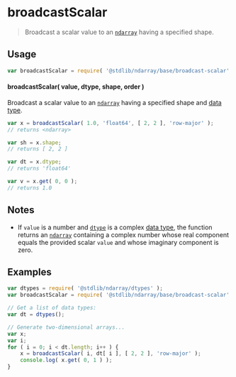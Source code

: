<!--

@license Apache-2.0

Copyright (c) 2023 The Stdlib Authors.

Licensed under the Apache License, Version 2.0 (the "License");
you may not use this file except in compliance with the License.
You may obtain a copy of the License at

   http://www.apache.org/licenses/LICENSE-2.0

Unless required by applicable law or agreed to in writing, software
distributed under the License is distributed on an "AS IS" BASIS,
WITHOUT WARRANTIES OR CONDITIONS OF ANY KIND, either express or implied.
See the License for the specific language governing permissions and
limitations under the License.

-->

# broadcastScalar

> Broadcast a scalar value to an [`ndarray`][@stdlib/ndarray/base/ctor] having a specified shape.

<!-- Section to include introductory text. Make sure to keep an empty line after the intro `section` element and another before the `/section` close. -->

<section class="intro">

</section>

<!-- /.intro -->

<!-- Package usage documentation. -->

<section class="usage">

## Usage

```javascript
var broadcastScalar = require( '@stdlib/ndarray/base/broadcast-scalar' );
```

#### broadcastScalar( value, dtype, shape, order )

Broadcast a scalar value to an [`ndarray`][@stdlib/ndarray/base/ctor] having a specified shape and [data type][@stdlib/ndarray/dtypes].

```javascript
var x = broadcastScalar( 1.0, 'float64', [ 2, 2 ], 'row-major' );
// returns <ndarray>

var sh = x.shape;
// returns [ 2, 2 ]

var dt = x.dtype;
// returns 'float64'

var v = x.get( 0, 0 );
// returns 1.0
```

</section>

<!-- /.usage -->

<!-- Package usage notes. Make sure to keep an empty line after the `section` element and another before the `/section` close. -->

<section class="notes">

## Notes

-   If `value` is a number and [`dtype`][@stdlib/ndarray/dtypes] is a complex [data type][@stdlib/ndarray/dtypes], the function returns an [`ndarray`][@stdlib/ndarray/base/ctor] containing a complex number whose real component equals the provided scalar `value` and whose imaginary component is zero.

</section>

<!-- /.notes -->

<!-- Package usage examples. -->

<section class="examples">

## Examples

<!-- eslint no-undef: "error" -->

```javascript
var dtypes = require( '@stdlib/ndarray/dtypes' );
var broadcastScalar = require( '@stdlib/ndarray/base/broadcast-scalar' );

// Get a list of data types:
var dt = dtypes();

// Generate two-dimensional arrays...
var x;
var i;
for ( i = 0; i < dt.length; i++ ) {
    x = broadcastScalar( i, dt[ i ], [ 2, 2 ], 'row-major' );
    console.log( x.get( 0, 1 ) );
}
```

</section>

<!-- /.examples -->

<!-- Section to include cited references. If references are included, add a horizontal rule *before* the section. Make sure to keep an empty line after the `section` element and another before the `/section` close. -->

<section class="references">

</section>

<!-- /.references -->

<!-- Section for related `stdlib` packages. Do not manually edit this section, as it is automatically populated. -->

<section class="related">

</section>

<!-- /.related -->

<!-- Section for all links. Make sure to keep an empty line after the `section` element and another before the `/section` close. -->

<section class="links">

[@stdlib/ndarray/base/ctor]: https://github.com/stdlib-js/stdlib

[@stdlib/ndarray/dtypes]: https://github.com/stdlib-js/stdlib

</section>

<!-- /.links -->
